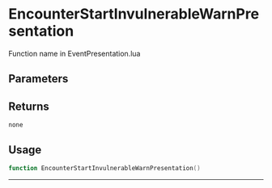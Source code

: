 # EncounterStartInvulnerableWarnPresentation
Function name in EventPresentation.lua
## Parameters

## Returns
`none`
## Usage
```lua
function EncounterStartInvulnerableWarnPresentation()
```
---
